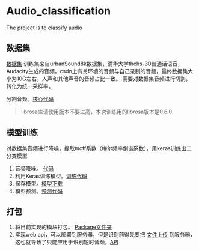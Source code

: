 # Audio_classification
The project is to classify audio

## 数据集
[数据集](https://pan.bnuz.edu.cn/l/b1kxKb)
训练集来自urbanSound8k数据集，清华大学thchs-30普通话语音，Audacity生成的音频，csdn上有关环境的音频与自己录制的音频，最终数据集大小为10G左右，人声和其他声音的音频占比一致。
需要对数据集音频进行切割，转化为统一采样率。   

分割音频。[核心代码](https://github.com/Eleven-is-cool/Audio_classification/blob/master/Data/cutwav.py)

> librosa库请使用版本不要过高，本次训练用的librosa版本是0.6.0 

## 模型训练
对数据集音频进行降噪，提取mcff系数（梅尔频率倒谱系数），用keras训练出二分类模型
1. 音频降噪。  [代码](https://github.com/Eleven-is-cool/Audio_classification/tree/master/Enhance_speach)
2. 利用Keras训练模型。[训练代码](https://github.com/Eleven-is-cool/Audio_classification/blob/master/Data/train.py)
3. 保存模型。[模型下载](https://github.com/Eleven-is-cool/Audio_classification/blob/master/Data/model.h5)
4. 模型预测。[预测代码](https://github.com/Eleven-is-cool/Audio_classification/blob/master/Data/test.py)

## 打包
1. 将目前实现的模块打包。 [Package文件夹](https://github.com/Eleven-is-cool/Audio_classification/tree/master/Package) 
2. 实现web api，可以部署到服务器，但是识别前得先要把 [文件上传](https://github.com/Eleven-is-cool/Audio_classification/blob/master/API/uploadFile.py) 到服务器，这也就导致了只能应用于识别短时音频。[API](https://github.com/Eleven-is-cool/Audio_classification/tree/master/API)
